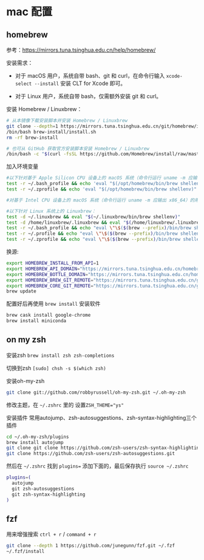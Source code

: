 # mac 配置



## homebrew

参考：https://mirrors.tuna.tsinghua.edu.cn/help/homebrew/

安装需求：

- 对于 macOS 用户，系统自带 bash、git 和 curl，在命令行输入 `xcode-select --install` 安装 CLT for Xcode 即可。

- 对于 Linux 用户，系统自带 bash，仅需额外安装 git 和 curl。

安装 Homebrew / Linuxbrew：

```bash
# 从本镜像下载安装脚本并安装 Homebrew / Linuxbrew
git clone --depth=1 https://mirrors.tuna.tsinghua.edu.cn/git/homebrew/install.git brew-install
/bin/bash brew-install/install.sh
rm -rf brew-install

# 也可从 GitHub 获取官方安装脚本安装 Homebrew / Linuxbrew
/bin/bash -c "$(curl -fsSL https://github.com/Homebrew/install/raw/master/install.sh)"
```

加入环境变量

```bash
#以下针对基于 Apple Silicon CPU 设备上的 macOS 系统（命令行运行 uname -m 应输出 arm64）上的 Homebrew：
test -r ~/.bash_profile && echo 'eval "$(/opt/homebrew/bin/brew shellenv)"' >> ~/.bash_profile
test -r ~/.zprofile && echo 'eval "$(/opt/homebrew/bin/brew shellenv)"' >> ~/.zprofile

#对基于 Intel CPU 设备上的 macOS 系统（命令行运行 uname -m 应输出 x86_64）的用户可跳过本步。

#以下针对 Linux 系统上的 Linuxbrew：
test -d ~/.linuxbrew && eval "$(~/.linuxbrew/bin/brew shellenv)"
test -d /home/linuxbrew/.linuxbrew && eval "$(/home/linuxbrew/.linuxbrew/bin/brew shellenv)"
test -r ~/.bash_profile && echo "eval \"\$($(brew --prefix)/bin/brew shellenv)\"" >> ~/.bash_profile
test -r ~/.profile && echo "eval \"\$($(brew --prefix)/bin/brew shellenv)\"" >> ~/.profile
test -r ~/.zprofile && echo "eval \"\$($(brew --prefix)/bin/brew shellenv)\"" >> ~/.zprofile
```

换源:

```bash
export HOMEBREW_INSTALL_FROM_API=1
export HOMEBREW_API_DOMAIN="https://mirrors.tuna.tsinghua.edu.cn/homebrew-bottles/api"
export HOMEBREW_BOTTLE_DOMAIN="https://mirrors.tuna.tsinghua.edu.cn/homebrew-bottles"
export HOMEBREW_BREW_GIT_REMOTE="https://mirrors.tuna.tsinghua.edu.cn/git/homebrew/brew.git"
export HOMEBREW_CORE_GIT_REMOTE="https://mirrors.tuna.tsinghua.edu.cn/git/homebrew/homebrew-core.git"
brew update
```

配置好后再使用 `brew install` 安装软件

```bash
brew cask install google-chrome
brew install miniconda
```

## on my zsh

安装zsh `brew install zsh zsh-completions`

切换到zsh `[sudo] chsh -s $(which zsh)`

安装oh-my-zsh

```bash
git clone git://github.com/robbyrussell/oh-my-zsh.git ~/.oh-my-zsh
```

修改主题，在 `~/.zshrc` 里的 设置`ZSH_THEME="ys"`

安装插件
常用autojump、zsh-autosuggestions、zsh-syntax-highlighting三个插件 
```bash
cd ~/.oh-my-zsh/plugins
brew install autojump
git clone git clone https://github.com/zsh-users/zsh-syntax-highlighting.git
git clone https://github.com/zsh-users/zsh-autosuggestions.git
```
然后在 `~/.zshrc` 找到 `plugins=` 添加下面的，最后保存执行 `source ~/.zshrc`

```bash
plugins=(
  autojump
  git zsh-autosuggestions
  git zsh-syntax-highlighting
)
```

## fzf

用来增强搜索 `ctrl + r` /  `command + r`

```bash
git clone --depth 1 https://github.com/junegunn/fzf.git ~/.fzf
~/.fzf/install
```
